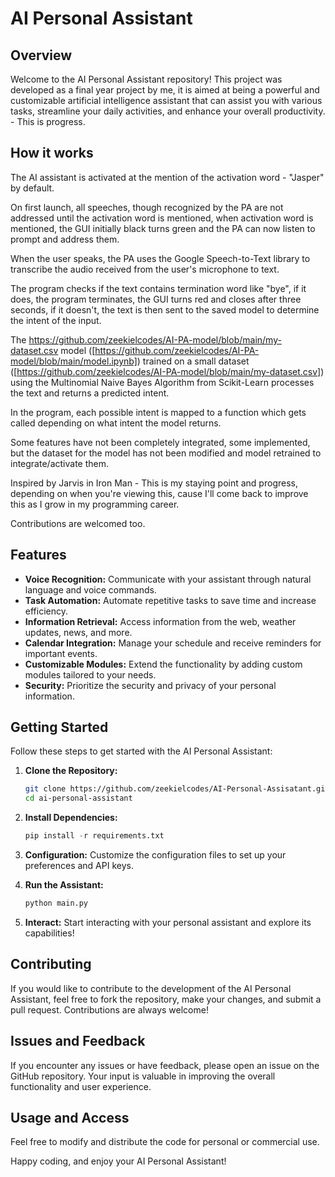 # AI Personal Assistant

## Overview

Welcome to the AI Personal Assistant repository! This project was developed as a final year project by me, it is aimed at being a powerful and customizable artificial intelligence assistant that can assist you with various tasks, streamline your daily activities, and enhance your overall productivity. - This is progress.

## How it works
The AI assistant is activated at the mention of the activation word - "Jasper" by default.

On first launch, all speeches, though recognized by the PA are not addressed until the activation word is mentioned, when activation word is mentioned, the GUI initially black turns green and the PA can now listen to prompt and address them.

When the user speaks, the PA uses the Google Speech-to-Text library to transcribe the audio received from the user's microphone to text.

The program checks if the text contains termination word like "bye", if it does, the program terminates, the GUI turns red and closes after three seconds, if it doesn't, the text is then sent to the saved model to determine the intent of the input.

The 
https://github.com/zeekielcodes/AI-PA-model/blob/main/my-dataset.csv
model ([https://github.com/zeekielcodes/AI-PA-model/blob/main/model.ipynb]) trained on a small dataset ([https://github.com/zeekielcodes/AI-PA-model/blob/main/my-dataset.csv]) using the Multinomial Naive Bayes Algorithm from Scikit-Learn processes the text and returns a predicted intent.

In the program, each possible intent is mapped to a function which gets called depending on what intent the model returns.

Some features have not been completely integrated, some implemented, but the dataset for the model has not been modified and model retrained to integrate/activate them.

Inspired by Jarvis in Iron Man - This is my staying point and progress, depending on when you're viewing this, cause I'll come back to improve this as I grow in my programming career.

Contributions are welcomed too.

## Features

- **Voice Recognition:** Communicate with your assistant through natural language and voice commands.
- **Task Automation:** Automate repetitive tasks to save time and increase efficiency.
- **Information Retrieval:** Access information from the web, weather updates, news, and more.
- **Calendar Integration:** Manage your schedule and receive reminders for important events.
- **Customizable Modules:** Extend the functionality by adding custom modules tailored to your needs.
- **Security:** Prioritize the security and privacy of your personal information.

## Getting Started

Follow these steps to get started with the AI Personal Assistant:

1. **Clone the Repository:**
   ```bash
   git clone https://github.com/zeekielcodes/AI-Personal-Assisatant.git
   cd ai-personal-assistant

2. **Install Dependencies:**
   ```python
   pip install -r requirements.txt

4. **Configuration:**
Customize the configuration files to set up your preferences and API keys.

5. **Run the Assistant:**
   ```python
   python main.py

7. **Interact:**
Start interacting with your personal assistant and explore its capabilities!

## Contributing

If you would like to contribute to the development of the AI Personal Assistant, feel free to fork the repository, make your changes, and submit a pull request. Contributions are always welcome!

## Issues and Feedback

If you encounter any issues or have feedback, please open an issue on the GitHub repository. Your input is valuable in improving the overall functionality and user experience.

## Usage and Access

Feel free to modify and distribute the code for personal or commercial use.

Happy coding, and enjoy your AI Personal Assistant!
